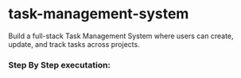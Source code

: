 # task-management-system
Build a full-stack Task Management System where users can create, update, and track tasks across projects.

### Step By Step executation: